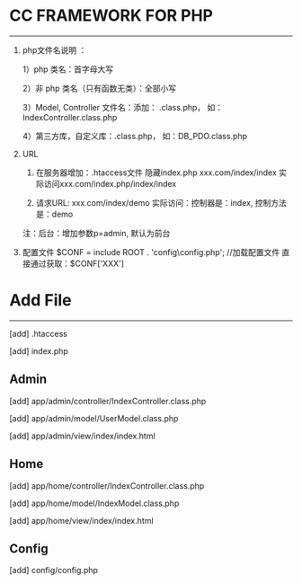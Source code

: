# CC FRAMEWORK FOR PHP

---
1. php文件名说明 ：

    1）php 类名：首字母大写

    2）非 php 类名（只有函数无类）：全部小写

    3）Model, Controller 文件名：添加： .class.php， 如：IndexController.class.php

    4）第三方库，自定义库：.class.php， 如：DB_PDO.class.php


2. URL
    1. 在服务器增加：.htaccess文件 隐藏index.php
        xxx.com/index/index  实际访问xxx.com/index.php/index/index

    2. 请求URL: xxx.com/index/demo
        实际访问：控制器是：index, 控制方法是：demo

    注：后台：增加参数p=admin, 默认为前台


3. 配置文件
    $CONF = include ROOT . 'config\config.php';   //加载配置文件
    直接通过获取：$CONF['XXX']

# Add File
---

[add] .htaccess

[add] index.php


## Admin
[add] app/admin/controller/IndexController.class.php

[add] app/admin/model/UserModel.class.php

[add] app/admin/view/index/index.html


## Home
[add] app/home/controller/IndexController.class.php

[add] app/home/model/IndexModel.class.php

[add] app/home/view/index/index.html

## Config
[add] config/config.php
